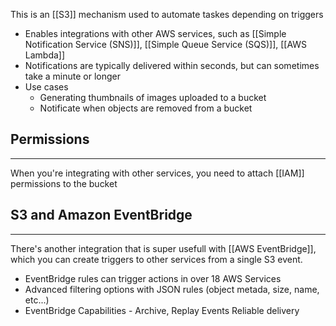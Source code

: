 This is an [[S3]] mechanism used to automate taskes depending on triggers

- Enables integrations with other AWS services, such as [[Simple Notification Service (SNS)]], [[Simple Queue Service (SQS)]], [[AWS Lambda]]
- Notifications are typically delivered within seconds, but can sometimes take a minute or longer
- Use cases
	- Generating thumbnails of images uploaded to a bucket
	- Notificate when objects are removed from a bucket

## Permissions
---
When you're integrating with other services, you need to attach [[IAM]] permissions to the bucket

## S3 and Amazon EventBridge
---
There's another integration that is super usefull with [[AWS EventBridge]], which you can create triggers to other services from a single S3 event.

- EventBridge rules can trigger actions in over 18 AWS Services
- Advanced filtering options with JSON rules (object metada, size, name, etc...)
- EventBridge Capabilities - Archive, Replay Events Reliable delivery 